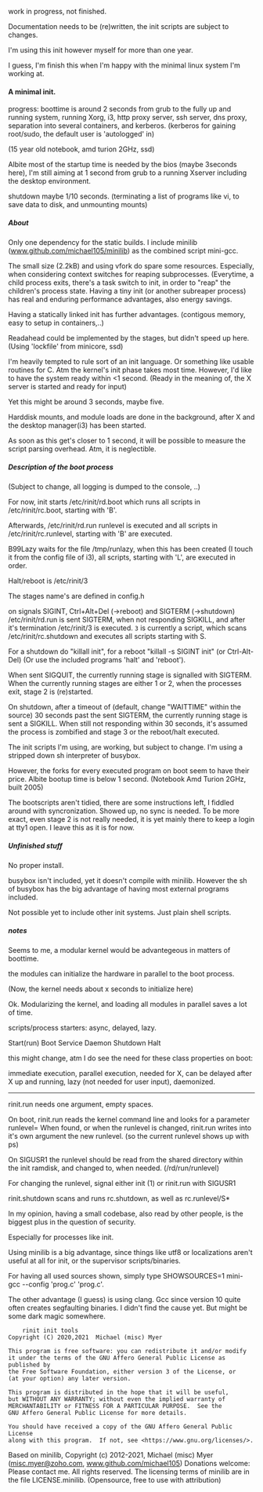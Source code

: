 work in progress, not finished.

Documentation needs to be (re)written,
the init scripts are subject to changes.



I'm using this init however myself for more than one year.

I guess, I'm finish this when I'm happy with the minimal linux system
I'm working at.




#### A minimal init. 

progress: boottime is around 2 seconds from grub to the fully up and running system,
running Xorg, i3, http proxy server, ssh server, dns proxy, separation into several containers,
and kerberos. (kerberos for gaining root/sudo, the default user is 'autologged' in)

(15 year old notebook, amd turion 2GHz, ssd)

Albite most of the startup time is needed by the bios (maybe 3seconds here),
I'm still aiming at 1 second from grub to a running Xserver including the desktop environment.


shutdown maybe 1/10 seconds. 
(terminating a list of programs like vi, to save data to disk,
and unmounting mounts)



##### About

Only one dependency for the static builds.
I include minilib (www.github.com/michael105/minilib) as the combined script mini-gcc.

The small size (2.2kB) and using vfork do spare some resources.
Especially, when considering context switches for reaping subprocesses.
(Everytime, a child process exits, there's a task switch to init,
in order to "reap" the children's process state.
Having a tiny init (or another subreaper process) has real and enduring performance advantages,
also energy savings. 

Having a statically linked init has further advantages. 
(contigous memory, easy to setup in containers,..)

Readahead could be implemented by the stages,
but didn't speed up here. (Using 'lockfile' from minicore, ssd)

I'm heavily tempted to rule sort of an init language.
Or something like usable routines for C.
Atm the kernel's init phase takes most time.
However, I'd like to have the system ready within <1 second.
(Ready in the meaning of, the X server is started and ready for input)

Yet this might be around 3 seconds, maybe five.

Harddisk mounts, and module loads are done in the background,
after X and the desktop manager(i3) has been started.

As soon as this get's closer to 1 second, it will be possible 
to measure the script parsing overhead.
Atm, it is neglectible.



##### Description of the boot process

(Subject to change, all logging is dumped to the console,
..)

For now, init starts 
/etc/rinit/rd.boot
which runs all scripts in /etc/rinit/rc.boot, starting with 'B'.

Afterwards, 
/etc/rinit/rd.run runlevel
is executed and all scripts in /etc/rinit/rc.runlevel,
starting with 'B' are executed.

B99Lazy waits for the file /tmp/runlazy,
when this has been created (I touch it from the config file of i3),
all scripts, starting with 'L', are executed in order.

Halt/reboot is /etc/rinit/3

The stages name's are defined in config.h


on signals SIGINT, Ctrl+Alt+Del (->reboot) and SIGTERM (->shutdown)
/etc/rinit/rd.run is sent SIGTERM, when not responding SIGKILL,
and after it's termination
/etc/rinit/3 is executed.
`3` is currently a script, which scans /etc/rinit/rc.shutdown
and executes all scripts starting with S.

For a shutdown do "killall init",
for a reboot "killall -s SIGINT init" (or Ctrl-Alt-Del)
(Or use the included programs 'halt' and 'reboot').

When sent SIGQUIT, the currently running stage is signalled with SIGTERM.
When the currently running stages are either 1 or 2, when the processes exit,
stage 2 is (re)started.

On shutdown, after a timeout of (default, change "WAITTIME" within the source) 
30 seconds past the sent SIGTERM,
the currently running stage is sent a SIGKILL.
When still not responding within 30 seconds, 
it's assumed the process is zombified and stage 3 or
the reboot/halt executed.


The init scripts I'm using, are working, but subject to change.
I'm using a stripped down sh interpreter of busybox.

However, the forks for every executed program on boot seem to have their price.
Albite bootup time is below 1 second. (Notebook Amd Turion 2GHz, built 2005)

The bootscripts aren't tidied, there are some instructions left, 
I fiddled around with syncronization.
Showed up, no sync is needed.
To be more exact, even stage 2 is not really needed,
it is yet mainly there to keep a login at tty1 open.
I leave this as it is for now.


##### Unfinished stuff

No proper install.

busybox isn't included, 
yet it doesn't compile with minilib.
However the sh of busybox has the big advantage of 
having most external programs included.

Not possible yet to include other init systems.
Just plain shell scripts.


##### notes

Seems to me, a modular kernel would be advantegeous in matters of boottime.

the modules can initialize the hardware in parallel to the boot process.

(Now, the kernel needs about x seconds to initialize here)

Ok. Modularizing the kernel, and loading
all modules in parallel saves a lot of time.


scripts/process starters: async, delayed, lazy.

Start(run)   Boot
Service      Daemon
Shutdown     Halt

this might change, atm I do see the need for these class properties on boot:

immediate execution,
parallel execution,
needed for X,
can be delayed after X up and running,
lazy (not needed for user input),
daemonized.



---- 



rinit.run needs one argument, 
empty spaces.

On boot, rinit.run reads the kernel command line
and looks for a parameter runlevel= 
When found, or 
when the runlevel is changed,
 rinit.run writes into it's own argument the new runlevel.
 (so the current runlevel shows up with ps)

On SIGUSR1 the runlevel should be read from the shared directory within the init ramdisk,
and changed to, when needed.
 (/rd/run/runlevel)

 For changing the runlevel, 
 signal either init (1) or rinit.run with SIGUSR1





rinit.shutdown scans and runs rc.shutdown,
as well as rc.runlevel/S\*




In my opinion, having a small codebase, also read by other people, 
is the biggest plus in the question of security.

Especially for processes like init.

Using minilib is a big advantage, since things like utf8 or localizations
aren't useful at all for init, or the supervisor scripts/binaries.


For having all used sources shown, simply type SHOWSOURCES=1 mini-gcc --config 'prog.c' 'prog.c'.

The other advantage (I guess) is using clang.
Gcc since version 10 quite often creates segfaulting binaries.
I didn't find the cause yet. But might be some dark magic somewhere.




		rinit init tools
    Copyright (C) 2020,2021  Michael (misc) Myer

    This program is free software: you can redistribute it and/or modify
    it under the terms of the GNU Affero General Public License as published by
    the Free Software Foundation, either version 3 of the License, or
    (at your option) any later version.

    This program is distributed in the hope that it will be useful,
    but WITHOUT ANY WARRANTY; without even the implied warranty of
    MERCHANTABILITY or FITNESS FOR A PARTICULAR PURPOSE.  See the
    GNU Affero General Public License for more details.

    You should have received a copy of the GNU Affero General Public License
    along with this program.  If not, see <https://www.gnu.org/licenses/>.


Based on minilib,
Copyright (c) 2012-2021, Michael (misc) Myer
(misc.myer@zoho.com, www.github.com/michael105)
Donations welcome: Please contact me.
All rights reserved.
The licensing terms of minilib are in the file LICENSE.minilib.
(Opensource, free to use with attribution)




